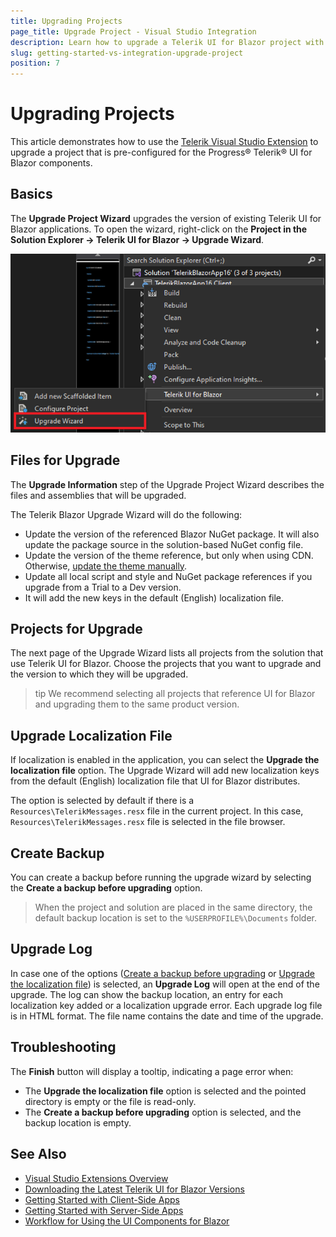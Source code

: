 ```yaml
---
title: Upgrading Projects
page_title: Upgrade Project - Visual Studio Integration
description: Learn how to upgrade a Telerik UI for Blazor project with our Visual Studio Extension.
slug: getting-started-vs-integration-upgrade-project
position: 7
---
```


# Upgrading Projects

This article demonstrates how to use the [Telerik Visual Studio Extension](slug:getting-started-vs-integration-overview) to upgrade a project that is pre-configured for the Progress&reg; Telerik&reg; UI for Blazor components.

## Basics

The **Upgrade Project Wizard** upgrades the version of existing Telerik UI for Blazor applications. To open the wizard, right-click on the **Project in the Solution Explorer -> Telerik UI for Blazor -> Upgrade Wizard**.

![Open Upgrade Wizard](images/upgrade-wizard-open.png)

## Files for Upgrade

The **Upgrade Information** step of the Upgrade Project Wizard describes the files and assemblies that will be upgraded.

The Telerik Blazor Upgrade Wizard will do the following:

* Update the version of the referenced Blazor NuGet package. It will also update the package source in the solution-based NuGet config file.
* Update the version of the theme reference, but only when using CDN. Otherwise, [update the theme manually](slug:getting-started-vs-integration-new-project#step-3-select-theme).
* Update all local script and style and NuGet package references if you upgrade from a Trial to a Dev version.
* It will add the new keys in the default (English) localization file.

## Projects for Upgrade

The next page of the Upgrade Wizard lists all projects from the solution that use Telerik UI for Blazor. Choose the projects that you want to upgrade and the version to which they will be upgraded.

>tip We recommend selecting all projects that reference UI for Blazor and upgrading them to the same product version.

## Upgrade Localization File

If localization is enabled in the application, you can select the **Upgrade the localization file** option. The Upgrade Wizard will add new localization keys from the default (English) localization file that UI for Blazor distributes.

The option is selected by default if there is a `Resources\TelerikMessages.resx` file in the current project. In this case, `Resources\TelerikMessages.resx` file is selected in the file browser. 

## Create Backup

You can create a backup before running the upgrade wizard by selecting the **Create a backup before upgrading** option.

>When the project and solution are placed in the same directory, the default backup location is set to the `%USERPROFILE%\Documents` folder.

## Upgrade Log

In case one of the options ([Create a backup before upgrading](#create-backup) or [Upgrade the localization file](#upgrade-localization-file)) is selected, an **Upgrade Log** will open at the end of the upgrade. The log can show the backup location, an entry for each localization key added or a localization upgrade error. Each upgrade log file is in HTML format. The file name contains the date and time of the upgrade.

## Troubleshooting

The **Finish** button will display a tooltip, indicating a page error when:

* The **Upgrade the localization file** option is selected and the pointed directory is empty or the file is read-only.
* The **Create a backup before upgrading** option is selected, and the backup location is empty.

## See Also

* [Visual Studio Extensions Overview](slug:getting-started-vs-integration-overview)
* [Downloading the Latest Telerik UI for Blazor Versions](slug:getting-started-vs-integration-latest-version)
* [Getting Started with Client-Side Apps](slug:getting-started/client-side)
* [Getting Started with Server-Side Apps](slug:getting-started/server-side)
* [Workflow for Using the UI Components for Blazor](slug:getting-started/what-you-need)
